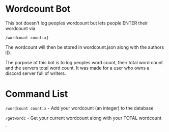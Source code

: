# Wordcount Bot

This bot doesn't log peoples wordcount but lets people ENTER their wordcount via

`/wordcount count:x}`

The wordcount will then be stored in wordcount.json along with the authors ID.

The purpose of this bot is to log peoples word count, their total word count and the servers total word count. It was made for a user who owns a discord server full of writers.

# Command List

`/wordcount count:x` - Add your wordcount (an integer) to the database

`/getwordc` - Get your current wordcount along with your TOTAL wordcount

`
